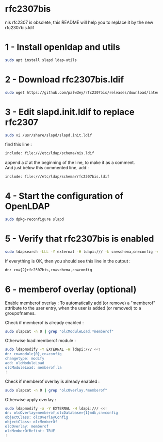 # rfc2307bis

nis rfc2307 is obsolete, this README will help you to replace it by the new rfc2307bis.ldif

# 1 - Install openldap and utils
```bash
sudo apt install slapd ldap-utils
```

# 2 - Download rfc2307bis.ldif
```bash
sudo wget https://github.com/palw3ey/rfc2307bis/releases/download/latest/rfc2307bis.ldif -O /etc/ldap/schema/rfc2307bis.ldif
```

# 3 - Edit slapd.init.ldif to replace rfc2307
```bash
sudo vi /usr/share/slapd/slapd.init.ldif
```

find this line :
```bash
include: file:///etc/ldap/schema/nis.ldif
```
append a # at the beginning of the line, to make it as a comment.  
And just below this commented line, add :
```bash
include: file:///etc/ldap/schema/rfc2307bis.ldif
```

# 4 - Start the configuration of OpenLDAP
```bash
sudo dpkg-reconfigure slapd
```

# 5 - Verify that rfc2307bis is enabled
```bash
sudo ldapsearch -LLL -Y external -H ldapi:/// -b cn=schema,cn=config -s one dn
```
If everything is OK, then you should see this line in the output :
```bash
dn: cn={2}rfc2307bis,cn=schema,cn=config
```

# 6 - memberof overlay (optional)
Enable memberof overlay : To automatically add (or remove) a "memberof" attribute to the user entry, when the user is added (or removed) to a groupofnames.

Check if memberof is already enabled :
```bash
sudo slapcat -n 0 | grep "olcModuleLoad.*memberof"
```

Otherwise load memberof module :
```bash
sudo ldapmodify -Y EXTERNAL -H ldapi:/// <<!
dn: cn=module{0},cn=config
changetype: modify
add: olcModuleLoad
olcModuleLoad: memberof.la
!
```
Check if memberof overlay is already enabled :
```bash
sudo slapcat -n 0 | grep "olcOverlay.*memberof"
```
Otherwise apply overlay :
```bash
sudo ldapmodify -a -Y EXTERNAL -H ldapi:/// <<!
dn: olcOverlay=memberof,olcDatabase={1}mdb,cn=config
objectClass: olcOverlayConfig
objectClass: olcMemberOf
olcOverlay: memberof
olcMemberOfRefint: TRUE
!
```
